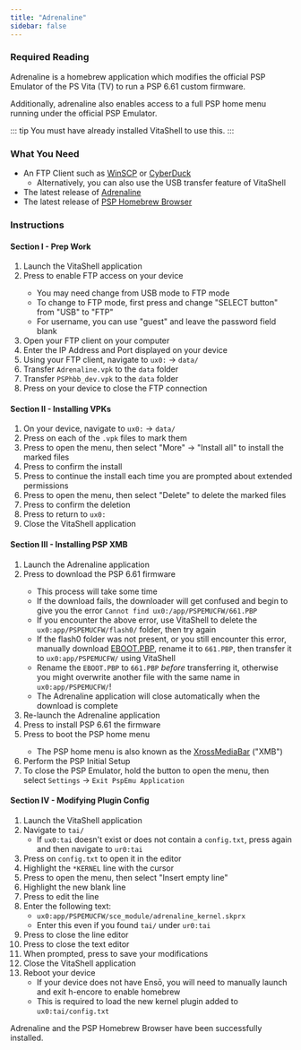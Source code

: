 ```yaml
---
title: "Adrenaline"
sidebar: false
---
```


### Required Reading

Adrenaline is a homebrew application which modifies the official PSP Emulator of the PS Vita (TV) to run a PSP 6.61 custom firmware.

Additionally, adrenaline also enables access to a full PSP home menu running under the official PSP Emulator.

::: tip
You must have already installed VitaShell to use this.
:::

### What You Need

* An FTP Client such as [WinSCP](https://winscp.net/) or [CyberDuck](https://cyberduck.io/)
    + Alternatively, you can also use the USB transfer feature of VitaShell
* The latest release of [Adrenaline](https://github.com/TheOfficialFloW/Adrenaline/releases/latest)
* The latest release of [PSP Homebrew Browser](/assets/files/PSPhbb_dev.vpk)

### Instructions

#### Section I - Prep Work

1. Launch the VitaShell application
1. Press <Btn btn="SELECT" /> to enable FTP access on your device
    + You may need change from USB mode to FTP mode
    + To change to FTP mode, first press <Btn btn="start"> and change "SELECT button" from "USB" to "FTP"
    + For username, you can use "guest" and leave the password field blank
1. Open your FTP client on your computer
1. Enter the IP Address and Port displayed on your device
1. Using your FTP client, navigate to `ux0:` -> `data/`
1. Transfer `Adrenaline.vpk` to the `data` folder
1. Transfer `PSPhbb_dev.vpk` to the `data` folder
1. Press <Btn btn="cancel" /> on your device to close the FTP connection

#### Section II - Installing VPKs

1. On your device, navigate to `ux0:` -> `data/`
1. Press <Btn btn="square" /> on each of the `.vpk` files to mark them
1. Press <Btn btn="triangle" /> to open the menu, then select "More" -> "Install all" to install the marked files
1. Press <Btn btn="confirm" /> to confirm the install
1. Press <Btn btn="confirm" /> to continue the install each time you are prompted about extended permissions
1. Press <Btn btn="triangle" /> to open the menu, then select "Delete" to delete the marked files
1. Press <Btn btn="confirm" /> to confirm the deletion
1. Press <Btn btn="cancel" /> to return to `ux0:`
1. Close the VitaShell application

#### Section III - Installing PSP XMB

1. Launch the Adrenaline application
1. Press <Btn btn="cross" /> to download the PSP 6.61 firmware
    + This process will take some time
    + If the download fails, the downloader will get confused and begin to give you the error `Cannot find ux0:/app/PSPEMUCFW/661.PBP`
    + If you encounter the above error, use VitaShell to delete the `ux0:app/PSPEMUCFW/flash0/` folder, then try again
    + If the flash0 folder was not present, or you still encounter this error, manually download [EBOOT.PBP](http://de01.psp.update.playstation.org/update/psp/image/eu/2014_1212_6be8878f475ac5b1a499b95ab2f7d301/EBOOT.PBP), rename it to `661.PBP`, then transfer it to `ux0:app/PSPEMUCFW/` using VitaShell
    + Rename the `EBOOT.PBP` to `661.PBP` *before* transferring it, otherwise you might overwrite another file with the same name in `ux0:app/PSPEMUCFW/`!
    + The Adrenaline application will close automatically when the download is complete
1. Re-launch the Adrenaline application
1. Press <Btn btn="cross" /> to install PSP 6.61 the firmware
1. Press <Btn btn="cross" /> to boot the PSP home menu
    + The PSP home menu is also known as the [XrossMediaBar](https://wikipedia.org/wiki/XrossMediaBar) ("XMB")
1. Perform the PSP Initial Setup
1. To close the PSP Emulator, hold the <Btn btn="PS" /> button to open the menu, then select `Settings` -> `Exit PspEmu Application`

#### Section IV - Modifying Plugin Config

1. Launch the VitaShell application
1. Navigate to `tai/`
    + If `ux0:tai` doesn't exist or does not contain a `config.txt`, press <Btn btn="cancel" /> again and then navigate to `ur0:tai`
1. Press <Btn btn="confirm" /> on `config.txt` to open it in the editor
1. Highlight the `*KERNEL` line with the cursor
1. Press <Btn btn="triangle" /> to open the menu, then select "Insert empty line"
1. Highlight the new blank line
1. Press <Btn btn="confirm" /> to edit the line
1. Enter the following text:
    + `ux0:app/PSPEMUCFW/sce_module/adrenaline_kernel.skprx`
    + Enter this even if you found `tai/` under `ur0:tai`
1. Press <Btn btn="cancel" /> to close the line editor
1. Press <Btn btn="cancel" /> to close the text editor
1. When prompted, press <Btn btn="confirm" /> to save your modifications
1. Close the VitaShell application
1. Reboot your device
    + If your device does not have Ensō, you will need to manually launch and exit h-encore to enable homebrew
    + This is required to load the new kernel plugin added to `ux0:tai/config.txt`

Adrenaline and the PSP Homebrew Browser have been successfully installed.
